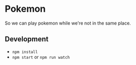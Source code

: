 # Pokemon
So we can play pokemon while we're not in the same place.

## Development

* `npm install`
* `npm start` or `npm run watch`
